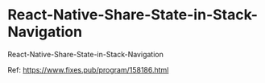 # React-Native-Share-State-in-Stack-Navigation
React-Native-Share-State-in-Stack-Navigation

Ref: https://www.fixes.pub/program/158186.html
